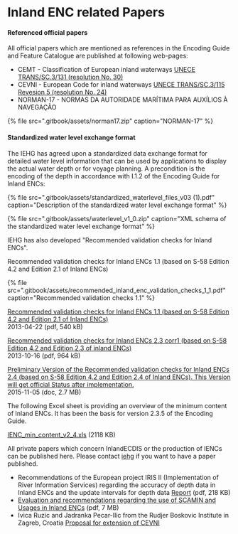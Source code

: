 # Inland ENC related Papers

#### Referenced official papers

All official papers which are mentioned as references in the Encoding Guide and Feature Catalogue are published at following web-pages:

* CEMT - Classification of European inland waterways [UNECE TRANS/SC.3/131 \(resolution No. 30\)](http://www.unece.org/trans/doc/finaldocs/sc3/TRANS-SC3-131e.pdf)
* CEVNI - European Code for inland waterways [UNECE TRANS/SC.3/115 Revesion 5 \(resolution No. 24\)](http://www.unece.org/fileadmin/DAM/trans/doc/finaldocs/sc3/ECE-TRANS-SC3-115-Rev.5e_WEB.pdf)
* NORMAN-17 -  NORMAS DA AUTORIDADE MARÍTIMA PARA AUXÍLIOS À NAVEGAÇÃO

{% file src=".gitbook/assets/norman17.zip" caption="NORMAN-17" %}

#### Standardized water level exchange format

The IEHG has agreed upon a standardized data exchange format for detailed water level information that can be used by applications to display the actual water depth or for voyage planning. A precondition is the encoding of the depth in accordance with I.1.2 of the Encoding Guide for Inland ENCs:

{% file src=".gitbook/assets/standardized\_waterlevel\_files\_v03 \(1\).pdf" caption="Description of the standardized water level exchange format" %}

{% file src=".gitbook/assets/waterlevel\_v1\_0.zip" caption="XML schema of the standardized water level exchange format" %}

IEHG has also developed "Recommended validation checks for Inland ENCs".

Recommended validation checks for Inland ENCs 1.1 \(based on S-58 Edition 4.2 and Edition 2.1 of Inland ENCs\)

{% file src=".gitbook/assets/recommended\_inland\_enc\_validation\_checks\_1\_1.pdf" caption="Recommended validation checks 1.1" %}

[Recommended validation checks for Inland ENCs 1.1 \(based on S-58 Edition 4.2 and Edition 2.1 of Inland ENCs\)](http://ienc.openecdis.org/files/Recommended_Inland_ENC_validation_checks_1_1.pdf)  
 2013-04-22 \(pdf, 540 kB\)

[Recommended validation checks for Inland ENCs 2.3 corr1 \(based on S-58 Edition 4.2 and Edition 2.3 of inland ENCs\)](http://ienc.openecdis.org/files/Recommended_Inland_ENC_validation_checks_2_3corr1.pdf)  
 2013-10-16 \(pdf, 964 kB\)  
  

[Preliminary Version of the Recommended validation checks for Inland ENCs 2.4 \(based on S-58 Edition 4.2 and Edition 2.4 of Inland ENCs\). This Version will get official Status after implementation.](http://ienc.openecdis.org/files/Recommended%20Inland%20ENC%20validation%20checks_2_4_0.doc)  
 2015-11-05 \(doc, 2.7 MB\)

The following Excel sheet is providing an overview of the minimum content of Inland ENCs. It has been the basis for version 2.3.5 of the Encoding Guide.

[IENC\_min\_content\_v2\_4.xls](http://ienc.openecdis.org/files/IENC_min_content_v2_4.xls) \(2118 KB\)

All private papers which concern InlandECDIS or the production of IENCs can be published here. Please contact [iehg](mailto:iehg-owner@openecdis.org) if you want to have a paper published.

* Recommendations of the European project IRIS II \(Implementation of River Information Services\) regarding the accuracy of depth data in Inland ENCs and the update intervals for depth data [Report](http://ienc.openecdis.org/files/Accuracy_and_Update_Requirements_Depth_Data_IRIS_II_v1p0.pdf) \(pdf, 218 KB\)
* [Evaluation and recommendations regarding the use of SCAMIN and Usages in Inland ENCs](http://ienc.openecdis.org/files/Evaluation_IENC_Usages_RWS.pdf) \(pdf, 7 MB\)
* Ivica Ruzic and Jadranka Pecar-Ilic from the Rudjer Boskovic Institute in Zagreb, Croatia [Proposal for extension of CEVNI](http://ienc.openecdis.org/files/Proposal_for_extension_of_CEVNI.zip)

